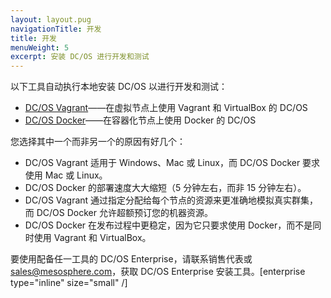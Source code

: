```yaml
---
layout: layout.pug
navigationTitle: 开发
title: 开发
menuWeight: 5
excerpt: 安装 DC/OS 进行开发和测试
---
```


以下工具自动执行本地安装 DC/OS 以进行开发和测试：

- [DC/OS Vagrant](https://github.com/dcos/dcos-vagrant/)——在虚拟节点上使用 Vagrant 和 VirtualBox 的 DC/OS
- [DC/OS Docker](https://github.com/dcos/dcos-docker/)——在容器化节点上使用 Docker 的 DC/OS

您选择其中一个而非另一个的原因有好几个：

- DC/OS Vagrant 适用于 Windows、Mac 或 Linux，而 DC/OS Docker 要求使用 Mac 或 Linux。
- DC/OS Docker 的部署速度大大缩短（5 分钟左右，而非 15 分钟左右）。
- DC/OS Vagrant 通过指定分配给每个节点的资源来更准确地模拟真实群集，而 DC/OS Docker 允许超额预订您的机器资源。
- DC/OS Docker 在发布过程中更稳定，因为它只要求使用 Docker，而不是同时使用 Vagrant 和 VirtualBox。

要使用配备任一工具的 DC/OS Enterprise，请联系销售代表或 <a href="mailto:sales@mesosphere.com">sales@mesosphere.com</a>，获取 DC/OS Enterprise 安装工具。[enterprise type="inline" size="small" /]
